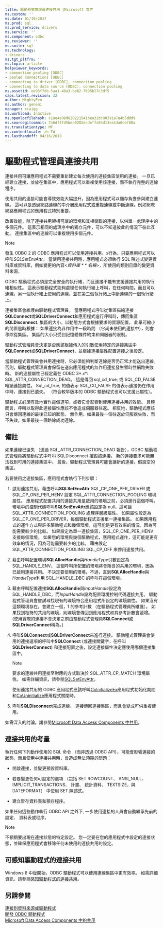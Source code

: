 ```yaml
---
title: 驅動程式管理員連接共用 |Microsoft 文件
ms.custom: ''
ms.date: 01/19/2017
ms.prod: sql
ms.prod_service: drivers
ms.service: ''
ms.component: odbc
ms.reviewer: ''
ms.suite: sql
ms.technology:
- drivers
ms.tgt_pltfrm: ''
ms.topic: article
helpviewer_keywords:
- connection pooling [ODBC]
- pooled connections [ODBC]
- connecting to driver [ODBC], connection pooling
- connecting to data source [ODBC], connection pooling
ms.assetid: ee95ffdb-5aa1-49a3-beb2-7695b27c3df9
caps.latest.revision: 32
author: MightyPen
ms.author: genemi
manager: craigg
ms.workload: Inactive
ms.openlocfilehash: c18e4e09d620221541bea32dc80391a7e4b5ddd9
ms.sourcegitcommit: 7a6df3fd5bea9282ecdeffa94d13ea1da6def80a
ms.translationtype: MT
ms.contentlocale: zh-TW
ms.lasthandoff: 04/16/2018
---
```

# <a name="driver-manager-connection-pooling"></a>驅動程式管理員連接共用
連接共用可讓應用程式不需要重新建立每次使用的連接集區使用的連接。 一旦已經建立連接，並放在集區中，應用程式可以重複使用該連接，而不執行完整的連線程序。  
  
 使用共用的連接可能會導致效能大幅提升，因為應用程式可以儲存負擔參與建立連線。 這可以是透過網路連線的中介層應用程式或重複連線或中斷連線，例如網際網路應用程式的應用程式特別重要。  
  
 改善效能，除了連接共用架構可讓的環境和其相關聯的連接，以供單一處理序中的多個元件。 這表示相同的處理序中的獨立元件，可以不知道彼此的情況下彼此互動。 連接集區中的連線可以重複使用多個元件。  
  
> [!NOTE]  
>  發生 ODBC 2 的 ODBC 應用程式可以使用連接共用。*x*行為，只要應用程式可以呼叫*SQLSetEnvAttr*。 當使用連接共用時，應用程式必須執行 SQL 陳述式變更資料庫或資料庫，例如變更的內容\<*資料庫 * * 名稱*>，所使用的類別目錄的變更資料來源。  
  
 ODBC 驅動程式必須是完全安全的執行緒，而且連接不能有支援連接共用的執行緒相似性。 這表示驅動程式能夠處理任何執行緒上呼叫，在任何時間，而且可以連線，另一個執行緒上使用的連線，並在第三個執行緒上中斷連線的一個執行緒上。  
  
 連接集區會維護由驅動程式管理員。 當應用程式呼叫從集區描繪連接**SQLConnect**或**SQLDriverConnect**和應用程式進行呼叫時，傳回集區**SQLDisconnect**. 集區的大小，以動態方式會根據要求的資源配置。 此舉可縮小的閒置逾時根據： 如果連接為非作用中一段時間 （它尚未使用的連接中），則會移除從集區。 集區的大小只受到記憶體條件約束和伺服器的限制。  
  
 驅動程式管理員會決定是否應該根據傳入的引數使用特定的連接集區中**SQLConnect**或**SQLDriverConnect**，並根據連接屬性配置連接之後設定。  
  
 當驅動程式管理員會共用連接時，它必須能夠判斷連線是否仍正常才能送出連線。 否則，驅動程式管理員會保留在送出應用程式的無作用連接發生暫時性網路失敗時。 新的連接屬性已經定義在 ODBC 3*.x*: SQL_ATTR_CONNECTION_DEAD。 這是傳回 sql_cd_true; 或 SQL_CD_FALSE 唯讀連接屬性。 Sql_cd_true; 的值表示 SQL_CD_FALSE 的值表示連接仍在作用中時，連接到已遺失。 （符合較早版本的 ODBC 驅動程式也可以支援此屬性）。  
  
 驅動程式必須有效地實作這個選項，或者它會影響到使用連接共用的效能。 具體而言，呼叫以取得此連接屬性應該不會造成伺服器往返。 相反地，驅動程式應該只會傳回連線的最後已知的狀態。 無作用，如果最後一個往返於伺服器失敗，而不失效，如果最後一個路線成功連線。  
  
## <a name="remarks"></a>備註  
 如果連線已遺失 （透過 SQL_ATTR_CONNECTION_DEAD 報告），ODBC 驅動程式管理員將驅動程式中呼叫 SQLDisconnect 摧毀該連接。 新的連接要求可能無法找到可用的連接集區中。 最後，驅動程式管理員可能會讓新的連接，假設空的集區。  
  
 若要使用之連接集區，應用程式會執行下列步驟：  
  
1.  啟用連接共用，藉由呼叫**SQLSetEnvAttr** SQL_CP_ONE_PER_DRIVER 或 SQL_CP_ONE_PER_HENV 設定 SQL_ATTR_CONNECTION_POOLING 環境屬性。 應用程式配置共用的連接共用是啟用的環境之前，必須進行這個呼叫。 環境中的控制代碼呼叫**SQLSetEnvAttr**應該設定為 null，這可讓 SQL_ATTR_CONNECTION_POOLING 處理序層級屬性。 如果屬性設定為 SQL_CP_ONE_PER_DRIVER，每個驅動程式支援單一連接集區。 如果應用程式的運作方式與許多驅動程式和幾個環境，這可能是更有效率的情況，因為可能需要較少的比較。 如果設定為單一連接集區，SQL_CP_ONE_PER_HENV 支援每個環境。 如果您的環境與幾個驅動程式，應用程式運作，這可能是更有效率的情況，因為可能需要較少的比較。 藉由設定 SQL_ATTR_CONNECTION_POOLING SQL_CP_OFF 來停用連接共用。  
  
2.  藉由呼叫配置環境**SQLAllocHandle**與*HandleType*引數設定為 SQL_HANDLE_ENV。 這個呼叫所配置的環境將會隱含的共用的環境，因為已啟用連接共用。 不決定要使用的環境，不過，直到**SQLAllocHandle**與*HandleType*利用 SQL_HANDLE_DBC 的呼叫在這個環境。  
  
3.  藉由呼叫配置連接**SQLAllocHandle**與*InputHandle*設定為 SQL_HANDLE_DBC，而*InputHandle*設為配置環境控制代碼連接共用。 驅動程式管理員會嘗試尋找現有的環境符合應用程式所設定的環境屬性。 如果沒有這類環境存在，會建立一個，1 的參考計數 （在驅動程式管理員所維護）。 如果找到相符的共用的環境，則環境會傳回到應用程式和其參考計數會遞增。 (使用實際的連接不會決定之前由驅動程式管理員**SQLConnect**或**SQLDriverConnect**稱為。)  
  
4.  呼叫**SQLConnect**或**SQLDriverConnect**來進行連接。 驅動程式管理員會使用的連接選項的呼叫中**SQLConnect** (或連接關鍵字，在呼叫**SQLDriverConnect**) 和連接配置之後，設定連接屬性決定應使用哪個連接集區中。  
  
    > [!NOTE]  
    >  要求的連線共用連接至對應的方式取決於 SQL_ATTR_CP_MATCH 環境屬性。 如需詳細資訊，請參閱[SQLSetEnvAttr](../../../odbc/reference/syntax/sqlsetenvattr-function.md)。  
  
     使用連接共用的 ODBC 應用程式應該呼叫[CoInitializeEx](http://go.microsoft.com/fwlink/?LinkID=116307)應用程式初始化期間和[CoUninitialize](http://go.microsoft.com/fwlink/?LinkId=116310)應用程式關閉時。  
  
5.  呼叫**SQLDisconnect**完成連線。 連接傳回連接集區，而且會變成可供重複使用。  
  
 如需深入的討論，請參閱[Microsoft Data Access Components 中共用](http://go.microsoft.com/fwlink/?LinkId=120776)。  
  
## <a name="connection-pooling-considerations"></a>連接共用的考量  
 執行任何下列動作使用的 SQL 命令 （而非透過 ODBC API），可能會影響連接的狀態，而且使用中連接共用時，會造成無法預期的問題：  
  
-   開啟連接，並變更預設資料庫。  
  
-   若要變更任何可設定的選項 （包括 SET ROWCOUNT、 ANSI_NULL、 IMPLICIT_TRANSACTIONS、 計畫、 統計資料、 TEXTSIZE，與 DATEFORMAT） 中使用 SET 陳述式。  
  
-   建立暫存資料表和預存程序。  
  
 如果任何這些動作執行 ODBC API 之外下, 一步使用連接的人員會自動繼承先前的設定、 資料表或程序。  
  
> [!NOTE]  
>  不預期要出現在連接狀態的特定設定。 您一定要在您的應用程式中設定的連接狀態，並確保應用程式會移除任何未使用的連接共用的設定。  
  
## <a name="driver-aware-connection-pooling"></a>可感知驅動程式的連接共用  
 Windows 8 中從開始，ODBC 驅動程式可以使用連線集區中更有效率。 如需詳細資訊，請參閱[感知驅動程式的連接共用](../../../odbc/reference/develop-app/driver-aware-connection-pooling.md)。  
  
## <a name="see-also"></a>另請參閱  
 [連接到資料來源或驅動程式](../../../odbc/reference/develop-app/connecting-to-a-data-source-or-driver.md)   
 [開發 ODBC 驅動程式](../../../odbc/reference/develop-driver/developing-an-odbc-driver.md)   
 [Microsoft Data Access Components 中的共用](http://go.microsoft.com/fwlink/?LinkId=120776)
